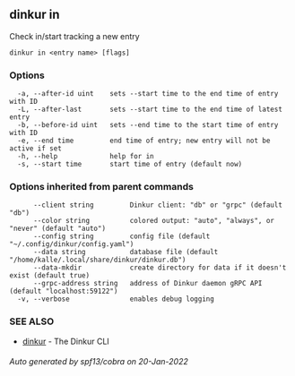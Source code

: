## dinkur in

Check in/start tracking a new entry

```
dinkur in <entry name> [flags]
```

### Options

```
  -a, --after-id uint    sets --start time to the end time of entry with ID
  -L, --after-last       sets --start time to the end time of latest entry
  -b, --before-id uint   sets --end time to the start time of entry with ID
  -e, --end time         end time of entry; new entry will not be active if set
  -h, --help             help for in
  -s, --start time       start time of entry (default now)
```

### Options inherited from parent commands

```
      --client string         Dinkur client: "db" or "grpc" (default "db")
      --color string          colored output: "auto", "always", or "never" (default "auto")
      --config string         config file (default "~/.config/dinkur/config.yaml")
      --data string           database file (default "/home/kalle/.local/share/dinkur/dinkur.db")
      --data-mkdir            create directory for data if it doesn't exist (default true)
      --grpc-address string   address of Dinkur daemon gRPC API (default "localhost:59122")
  -v, --verbose               enables debug logging
```

### SEE ALSO

* [dinkur](dinkur.md)	 - The Dinkur CLI

###### Auto generated by spf13/cobra on 20-Jan-2022
